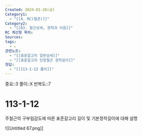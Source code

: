 ```yaml
---
Created: 2024-01-26(금)
Category1:
  - "[[4. RC(철콘)]]"
Category2:
  - "[[03. 철근상세, 정착과 이음]]"
RC 계산형 목차: 
Sources: 
tags:
  - ✏️
관련노트:
  - "[[표준갈고리 일반상세]]"
  - "[[표준갈고리 인장철근 정착길이]]"
정답:
  - "[[113-1-12 풀이]]"
---
```

중요::3
풀이::X
반복도::7


#  113-1-12


주철근의 구부림감도에 따른 표준갈고리 길이 및 기본정착길이에 대해 설명


![[Untitled 67.png]]